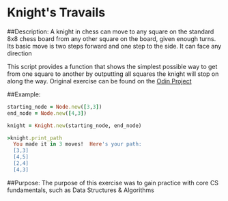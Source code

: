 # Knight's Travails

##Description:
A knight in chess can move to any square on the standard 8x8 chess board from any other square on the board, given enough turns. Its basic move is two steps forward and one step to the side. It can face any direction

This script provides a function that shows the simplest possible way to get from one square to another by outputting all squares the knight will stop on along the way.
Original exercise can be found on the [Odin Project](http://www.theodinproject.com/ruby-programming/data-structures-and-algorithms)

##Example:

```ruby
starting_node = Node.new([3,3])
end_node = Node.new([4,3])

knight = Knight.new(starting_node, end_node)

>knight.print_path
  You made it in 3 moves!  Here's your path:
  [3,3]
  [4,5]
  [2,4]
  [4,3]
```


##Purpose:
The purpose of this exercise was to gain practice with core CS fundamentals, such as Data Structures & Algorithms